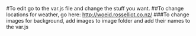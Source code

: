 #To edit go to the var.js file and change the stuff you want.
##To change locations for weather, go here: http://woeid.rosselliot.co.nz/
###To change images for background, add images to image folder and add their names to the var.js
